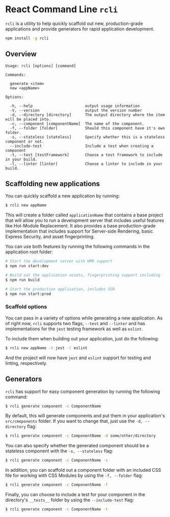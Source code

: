 # React Command Line `rcli`

`rcli` is a utility to help quickly scaffold out new, production-grade applications and provide generators for rapid application development.

```sh
npm install -g rcli
```

## Overview

```
Usage: rcli [options] [command]

Commands:

  generate <item>
  new <appName>

Options:

  -h, --help                       output usage information
  -V, --version                    output the version number
  -d, --directory [directory]      The output directory where the item will be placed into.
  -c, --component [componentName]  The name of the component.
  -f, --folder [folder]            Should this component have it's own folder.
  -s, --stateless [stateless]      Specify whether this is a stateless component or not.
  --include-test                   Include a test when creating a component
  -t, --test [testFramework]       Choose a test framework to include in your build.
  -l, --linter [linter]            Choose a linter to include in your build.
```

## Scaffolding new applications

You can quickly scaffold a new application by running:

```sh
$ rcli new appName
```

This will create a folder called `applicationName` that contains a base project that will allow you to run a development server that includes useful features like Hot-Module Replacement. It also provides a base production-grade implementation that includes support for Server-side Rendering, basic Express Security, and asset fingerprinting.

You can use both features by running the following commands in the application root folder:

```sh
# Start the development server with HMR support
$ npm run start:dev

# Build out the application assets, fingerprinting support including
$ npm run build

# Start the production application, includes SSR
$ npm run start:prod
```

### Scaffold options

You can pass in a variety of options while generating a new application. As of right now, `rcli` supports two flags, `--test` and `--linter` and has implementations for the `jest` testing framework as well as `eslint`.

To include them when building out your application, just do the following:

```sh
$ rcli new appName -t jest -l eslint
```

And the project will now have `jest` and `eslint` support for testing and linting, respectively.

## Generators

`rcli` has support for easy component generation by running the following command:

```sh
$ rcli generate component -c ComponentName
```

By default, this will generate components and put them in your application's `src/cmoponents` folder. If you want to change that, just use the `-d, --directory` flag:

```sh
$ rcli generate component -c ComponentName -d some/other/directory
```

You can also specify whether the generated component should be a stateless component with the `-s, --stateless` flag:

```sh
$ rcli generate component -c ComponentName -s
```

In addition, you can scaffold out a component folder with an included CSS file for working with CSS Modules by using the `-f, --folder` flag:

```sh
$ rcli generate component -c ComponentName -f
```

Finally, you can choose to include a test for your component in the directory's `__tests__` folder by using the `--include-test` flag:

```sh
$ rcli generate component -c ComponentName -t
```
